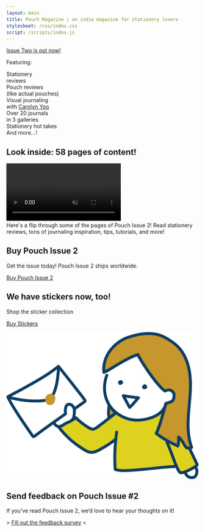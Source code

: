 ```yaml
---
layout: main
title: Pouch Magazine | an indie magazine for stationery lovers
stylesheet: /css/index.css
script: /scripts/index.js
---
```


<div class="issue2-scene hero">
  <div class="wall">
    <div class="main-scene">
      <div class="prof-bunny-box">
        <div class="prof-dialogue"></div>
        <div class="prof-bunny"></div>
      </div>
      <div class="pouch-out-now">
        <a href="https://shop.pouchmagazine.com/b/pouch-issue-2" target="_blank">
          <div class="pouch-scene-title"></div>
        </a>
        <div class="pouch-scene-subtitle">
          <a href="https://shop.pouchmagazine.com/b/pouch-issue-2" target="_blank" class="start-unlined">Issue Two is out now!</a>
        </div>
        <div class="pouch-scene-rope"></div>
      </div>
      <div class="shop">
        <!-- <div class="shop-door-open"></div> -->
        <a href="https://shop.pouchmagazine.com" target="_blank"><div class="shop-door-closed"></div></a>
      </div>
    </div>
  </div>
  <div class="floor">
    <div class="floor-scene">
      <div class="bunny-sit"></div>
      <div class="floor-featuring">
        <p>Featuring:</p>
        <div class="feature-table">
          <div class="feature-item">
            <div class="feature-icon">
              <div class="feature-icon-image stationery-reviews"></div>
            </div>
            <div class="feature-caption">Stationery<br>reviews</div>
          </div>
          <div class="feature-item">
            <div class="feature-icon">
              <div class="feature-icon-image pouch-reviews"></div>
            </div>
            <div class="feature-caption">Pouch reviews<br>(like actual pouches)</div>
          </div>
          <div class="feature-item">
            <div class="feature-icon">
              <div class="feature-icon-image interview"></div>
            </div>
            <div class="feature-caption">Visual journaling<br>with <a href="https://carolynyoo.com/" target="_blank" class="start-unlined">Carolyn Yoo</a></div>
          </div>
          <div class="feature-item">
            <div class="feature-icon">
              <div class="feature-icon-image gallery"></div>
            </div>
            <div class="feature-caption">Over 20 journals<br>in 3 galleries</div>
          </div>
          <div class="feature-item">
            <div class="feature-icon">
              <div class="feature-icon-image hot-takes"></div>
            </div>
            <div class="feature-caption">Stationery hot takes</div>
          </div>
          <div class="feature-item">
            <div class="feature-icon">
              <div class="feature-icon-image and-more"></div>
            </div>
            <div class="feature-caption">And more...!</div>
          </div>
        </div>
      </div>
      <div class="bunny-stand"></div>
    </div>
  </div>
</div>


<div class="washi-top">
  <div class="container">
    <h2><span>Look inside: 58 pages of content!</span></h2>
    <video autoplay controls disablepictureinpicture loop muted playsinline preload=auto>
      <source src="/images/issue2/flipthrough.mp4" type="video/mp4" />
    </video>
    <div class="look-inside">
      Here's a flip through some of the pages of Pouch Issue 2! Read stationery reviews, tons of journaling inspiration, tips, tutorials, and more!
    </div>
  </div>
</div>

<div class="table-of-contents">
  <div class="issue2-toc"></div>
</div>

<div class="main-page-banner buy-pouch" id="submit">
  <div class="description">
    <h2>Buy Pouch Issue 2</h2>
    <p>Get the issue today! Pouch Issue 2 ships worldwide.</p>
    <p class="button-banner"><a href="https://shop.pouchmagazine.com/b/pouch-issue-2" class="button">Buy Pouch Issue 2</a></p>
  </div>
  <div class="header-image"></div>
</div>

<div class="main-page-banner buy-stickers" id="submit">
  <div class="header-image-flip"></div>
  <div class="description-flip">
    <h2>We have stickers now, too!</h2>
    <p>Shop the sticker collection</p>
    <p class="button-banner"><a href="https://shop.pouchmagazine.com/collection/stickers" class="button">Buy Stickers</a></p>
  </div>
</div>

<div class="feedback">
  <a href="https://afkv6t1wxkk.typeform.com/to/YoiVzUlF" target="_blank"><img src="/images/pouch-feedback-graphic.png"></a>
  <div class="feedback-text">
    <h2>Send feedback on Pouch Issue #2</h2>
    <p>If you’ve read Pouch Issue 2, we’d love to hear your thoughts on it!
    <p>&gt; <a href="https://afkv6t1wxkk.typeform.com/to/YoiVzUlF" target="_blank">Fill out the feedback survey</a> &lt;
  </div>
</div>